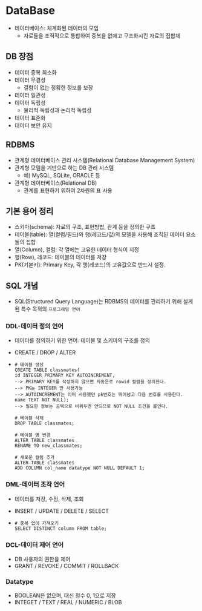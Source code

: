 # DataBase

- 데이터베이스: 체계화된 데이터의 모임
  - 자료들을 조직적으로 통합하여 중복을 없애고 구조화시킨 자료의 집합체

## DB 장점

- 데이터 중복 최소화
- 데이터 무결성
  - 결함이 없는 정확한 정보를 보장
- 테이터 일관성
- 데이터 독립성
  - 물리적 독립성과 논리적 독립성
- 데이터 표준화
- 데이터 보안 유지

## RDBMS

- 관계형 데이터베이스 관리 시스템(Relational Database Management System)
- 관계형 모델을 기반으로 하는 DB 관리 시스템
  - 예) MySQL, SQLite, ORACLE 등
- 관계형 데이터베이스(Relational DB)
  - 관계를 표현하기 위하여 2차원의 표 사용

## 기본 용어 정리

- 스키마(schema): 자료의 구조, 표현방법, 관계 등을 정의한 구조
- 테이블(table): 열(컬럼/필드)와 행(레코드/값)의 모델을 사용해 조직된 데이터 요소들의 집합
- 열(Column), 컬럼: 각 열에는 고유한 데이터 형식이 지정
- 행(Row), 레코드: 테이블의 데이터를 저장
- PK(기본키): Primary Key, 각 행(레코드)의 고유값으로 반드시 설정.

## SQL 개념

- SQL(Structured Query Language)는 RDBMS의 데이터를 관리하기 위해 설게된 특수 목적의 `프로그래밍 언어`

### DDL-데이터 정의 언어

- 데이터를 정의하기 위한 언어. 테이블 및 스키마의 구조를 정의

- CREATE / DROP / ALTER

- ```sqlite
  # 테이블 생성
  CREATE TABLE classmates(
  id INTEGER PRIMARY KEY AUTOINCREMENT, 
  --> PRIMARY KEY를 작성하지 않으면 자동은로 rowid 컬럼을 정의한다.
  --> PK는 INTEGER 만 사용가능
  --> AUTOINCREMENT는 이미 사용했던 pk번호는 뛰어넘고 다음 번호를 사용한다.
  name TEXT NOT NULL);
  --> 필요한 정보는 공백으로 비워두면 안되므로 NOT NULL 조건을 붙인다.
  
  # 테이블 삭제
  DROP TABLE classmates;
  
  # 테이블 명 변경
  ALTER TABLE classmates
  RENAME TO new_classmates;
  
  # 새로운 컬럼 추가
  ALTER TABLE classmates
  ADD COLUMN col_name datatype NOT NULL DEFAULT 1;
  ```

### DML-데이터 조작 언어

- 데이터를 저장, 수정, 삭제, 조회

- INSERT / UPDATE / DELETE / SELECT

- ```sqlite
  # 중복 없이 가져오기
  SELECT DISTINCT column FROM table;
  ```


### DCL-데이터 제어 언어

- DB 사용자의 권한을 제어
- GRANT / REVOKE / COMMIT / ROLLBACK

### Datatype

- BOOLEAN은 없으며, 대신 정수 0, 1으로 저장
- INTEGET / TEXT / REAL / NUMERIC / BLOB